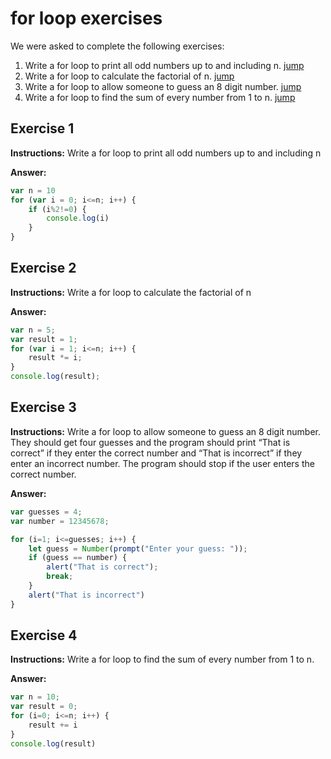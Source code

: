 # for loop exercises

We were asked to complete the following exercises:

 1.  Write a for loop to print all odd numbers up to and including n. [jump](./#exercise-1)
 2.  Write a for loop to calculate the factorial of n. [jump](./#exercise-2)
 3.  Write a for loop to allow someone to guess an 8 digit number. [jump](./#exercise-3)
 4.  Write a for loop to find the sum of every number from 1 to n. [jump](./#exercise-4)
 

## Exercise 1
**Instructions:** 
Write a for loop to print all odd numbers up to and including n

**Answer:**
```js
var n = 10
for (var i = 0; i<=n; i++) {
	if (i%2!=0) {
		console.log(i)
	}
}
```

## Exercise 2
**Instructions:** 
Write a for loop to calculate the factorial of n

**Answer:**
```js
var n = 5;
var result = 1;
for (var i = 1; i<=n; i++) {
    result *= i;
}
console.log(result);
```

## Exercise 3
**Instructions:** 
Write a for loop to allow someone to guess an 8 digit number. They should get four guesses
and the program should print “That is correct” if they enter the correct number and “That is
incorrect” if they enter an incorrect number. The program should stop if the user enters the
correct number.

**Answer:**
```js
var guesses = 4;
var number = 12345678;

for (i=1; i<=guesses; i++) {
    let guess = Number(prompt("Enter your guess: "));
    if (guess == number) {
        alert("That is correct");
        break;
    }
    alert("That is incorrect")
}
```

## Exercise 4
**Instructions:**
Write a for loop to find the sum of every number from 1 to n.

**Answer:**
```js
var n = 10;
var result = 0;
for (i=0; i<=n; i++) {
    result += i
}
console.log(result)
```
